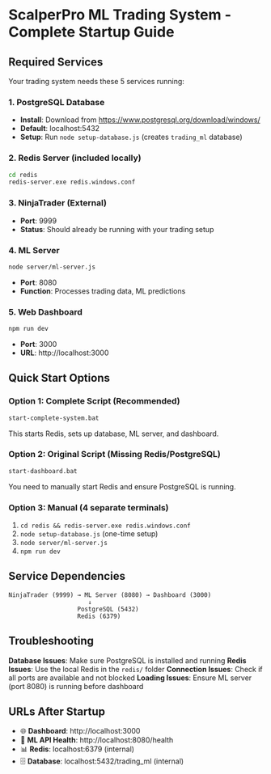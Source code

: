 # ScalperPro ML Trading System - Complete Startup Guide

## Required Services

Your trading system needs these 5 services running:

### 1. PostgreSQL Database
- **Install**: Download from https://www.postgresql.org/download/windows/
- **Default**: localhost:5432
- **Setup**: Run `node setup-database.js` (creates `trading_ml` database)

### 2. Redis Server (included locally)
```bash
cd redis
redis-server.exe redis.windows.conf
```

### 3. NinjaTrader (External)
- **Port**: 9999
- **Status**: Should already be running with your trading setup

### 4. ML Server
```bash
node server/ml-server.js
```
- **Port**: 8080
- **Function**: Processes trading data, ML predictions

### 5. Web Dashboard
```bash
npm run dev
```
- **Port**: 3000
- **URL**: http://localhost:3000

## Quick Start Options

### Option 1: Complete Script (Recommended)
```bash
start-complete-system.bat
```
This starts Redis, sets up database, ML server, and dashboard.

### Option 2: Original Script (Missing Redis/PostgreSQL)
```bash
start-dashboard.bat
```
You need to manually start Redis and ensure PostgreSQL is running.

### Option 3: Manual (4 separate terminals)
1. `cd redis && redis-server.exe redis.windows.conf`
2. `node setup-database.js` (one-time setup)
3. `node server/ml-server.js`
4. `npm run dev`

## Service Dependencies

```
NinjaTrader (9999) → ML Server (8080) → Dashboard (3000)
                      ↓
                   PostgreSQL (5432)
                   Redis (6379)
```

## Troubleshooting

**Database Issues**: Make sure PostgreSQL is installed and running
**Redis Issues**: Use the local Redis in the `redis/` folder
**Connection Issues**: Check if all ports are available and not blocked
**Loading Issues**: Ensure ML server (port 8080) is running before dashboard

## URLs After Startup

- 🌐 **Dashboard**: http://localhost:3000
- 📡 **ML API Health**: http://localhost:8080/health
- 📊 **Redis**: localhost:6379 (internal)
- 🗄️ **Database**: localhost:5432/trading_ml (internal) 
